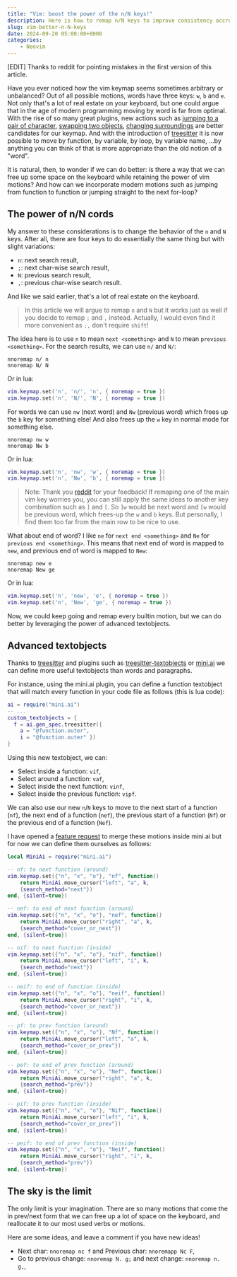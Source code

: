 ```yaml
---
title: "Vim: boost the power of the n/N keys!"
description: Here is how to remap n/N keys to improve consistency accross vim motions and free keys on your keyboard
slug: vim-better-n-N-keys
date: 2024-09-20 05:00:00+0000
categories:
    - Neovim
---
```


\[EDIT\] Thanks to reddit for pointing mistakes in the first version of this article. 

Have you ever noticed how the vim keymap seems sometimes arbitrary or unbalanced? Out of all possible motions, words have three keys: `w`, `b` and `e`. Not only that's a lot of real estate on your keyboard, but one could argue that in the age of modern programming moving by word is far from optimal. With the rise of so many great plugins, new actions such as [jumping to a pair of character](https://github.com/folke/flash.nvim), [swapping two objects](https://github.com/mizlan/iswap.nvim/), [changing surroundings](https://github.com/echasnovski/mini.surround) are better candidates for our keymap. And with the introduction of [treesitter](https://github.com/nvim-treesitter/nvim-treesitter-textobjects) it is now possible to move by function, by variable, by loop, by variable name, ...by anything you can think of that is more appropriate than the old notion of a "word".

It is natural, then, to wonder if we can do better: is there a way that we can free up some space on the keyboard while retaining the power of vim motions? And how can we incorporate modern motions such as jumping from function to function or jumping straight to the next for-loop?

## The power of n/N cords

My answer to these considerations is to change the behavior of the `n` and `N` keys. After all, there are four keys to do essentially the same thing but with slight variations: 
- `n`: next search result, 
- `;`: next char-wise search result, 
- `N`: previous search result, 
- `,`: previous char-wise search result.

And like we said earlier, that's a lot of real estate on the keyboard.

> In this article we will argue to remap `n` and `N` but it works just as well if you decide to remap `;` and `,` instead. Actually, I would even find it more convenient as `;,` don't require `shift`!

The idea here is to use `n` to mean `next <something>` and `N` to mean `previous <something>`. For the search results, we can use `n/` and `N/`:

```
nnoremap n/ n
nnoremap N/ N
```

Or in lua:

```lua
vim.keymap.set('n', 'n/', 'n', { noremap = true })
vim.keymap.set('n', 'N/', 'N', { noremap = true })
```

For words we can use `nw` (next word) and `Nw` (previous word) which frees up the `b` key for something else! And also frees up the `w` key in normal mode for something else.

```
nnoremap nw w
nnoremap Nw b
```

Or in lua:

```lua
vim.keymap.set('n', 'nw', 'w', { noremap = true })
vim.keymap.set('n', 'Nw', 'b', { noremap = true })
```

> Note: Thank you [reddit](https://www.reddit.com/r/neovim/comments/1fltduc/better_mappings_for_the_n_and_p_keys/?utm_source=share&utm_medium=web3x&utm_name=web3xcss&utm_term=1&utm_content=share_button) for your feedback! If remaping one of the main vim key worries you, you can still apply the same ideas to another key combination such as `]` and `[`. So `]w` would be next word and `[w` would be previous word, which frees-up the `w` and `b` keys. But personally, I find them too far from the main row to be nice to use.

What about end of word? I like `ne` for `next end <something>` and `Ne` for `previous end <something>`. This means that next end of word is mapped to `new`, and previous end of word is mapped to `New`:

```
nnoremap new e
nnoremap New ge
```

Or in lua:

```lua
vim.keymap.set('n', 'new', 'e', { noremap = true })
vim.keymap.set('n', 'New', 'ge', { noremap = true })
```

Now, we could keep going and remap every builtin motion, but we can do better by leveraging the power of advanced textobjects.

## Advanced textobjects

Thanks to [treesitter](https://github.com/nvim-treesitter/nvim-treesitter) and plugins such as [treesitter-textobjects](https://github.com/nvim-treesitter/nvim-treesitter-textobjects) or [mini.ai](https://github.com/echasnovski/mini.ai) we can define more useful textobjects than words and paragraphs.

For instance, using the mini.ai plugin, you can define a function textobject that will match every function in your code file as follows (this is lua code):

```lua
ai = require("mini.ai")
-- ...
custom_textobjects = {
  f = ai.gen_spec.treesitter({ 
    a = "@function.outer", 
    i = "@function.outer" })
}
```

Using this new textobject, we can:
- Select inside a function: `vif`,
- Select around a function: `vaf`,
- Select inside the next function: `vinf`,
- Select inside the previous function: `vipf`.

We can also use our new `n`/`N` keys to move to the next start of a function (`nf`), the next end of a function (`nef`), the previous start of a function (`Nf`) or the previous end of a function (`Nef`).

I have opened a [feature request](https://github.com/echasnovski/mini.nvim/issues/1236) to merge these motions inside mini.ai but for now we can define them ourselves as follows:


```lua
local MiniAi = require("mini.ai")

-- nf: to next function (around)
vim.keymap.set({"n", "x", "o"}, "nf", function() 
    return MiniAi.move_cursor("left", "a", k, 
    {search_method="next"})
end, {silent=true})

-- nef: to end of next function (around)
vim.keymap.set({"n", "x", "o"}, "nef", function() 
    return MiniAi.move_cursor("right", "a", k, 
    {search_method="cover_or_next"})
end, {silent=true})

-- nif: to next function (inside)
vim.keymap.set({"n", "x", "o"}, "nif", function() 
    return MiniAi.move_cursor("left", "i", k, 
    {search_method="next"})
end, {silent=true})

-- neif: to end of function (inside)
vim.keymap.set({"n", "x", "o"}, "neif", function() 
    return MiniAi.move_cursor("right", "i", k, 
    {search_method="cover_or_next"})
end, {silent=true})

-- pf: to prev function (around)
vim.keymap.set({"n", "x", "o"}, "Nf", function() 
    return MiniAi.move_cursor("left", "a", k, 
    {search_method="cover_or_prev"})
end, {silent=true})

-- pef: to end of prev function (around)
vim.keymap.set({"n", "x", "o"}, "Nef", function() 
    return MiniAi.move_cursor("right", "a", k, 
    {search_method="prev"})
end, {silent=true})

-- pif: to prev function (inside)
vim.keymap.set({"n", "x", "o"}, "Nif", function() 
    return MiniAi.move_cursor("left", "i", k, 
    {search_method="cover_or_prev"})
end, {silent=true})

-- peif: to end of prev function (inside)
vim.keymap.set({"n", "x", "o"}, "Neif", function() 
    return MiniAi.move_cursor("right", "i", k, 
    {search_method="prev"})
end, {silent=true})
```

## The sky is the limit

The only limit is your imagination. There are so many motions that come the in prev/next form that we can free up a lot of space on the keyboard, and reallocate it to our most used verbs or motions.

Here are some ideas, and leave a comment if you have new ideas!

- Next char: `nnoremap nc f` and Previous char: `nnoremapp Nc F`,
- Go to previous change: `nnoremap N. g;` and next change: `nnoremap n. g,`,


